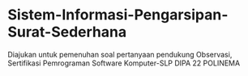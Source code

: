 # Sistem-Informasi-Pengarsipan-Surat-Sederhana
Diajukan untuk pemenuhan soal pertanyaan pendukung Observasi, Sertifikasi Pemrograman Software Komputer-SLP DIPA 22 POLINEMA

